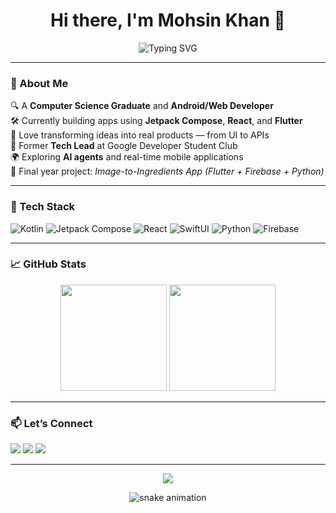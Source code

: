 <h1 align="center">Hi there, I'm Mohsin Khan 👋</h1>

<p align="center">
  <img src="https://readme-typing-svg.demolab.com?font=Fira+Code&pause=1000&center=true&width=435&lines=CS+Graduate+%7C+Android+%26+Web+Dev;Passionate+about+building+real+apps;7C+Kotlin+%7C+React+%7C+SwiftUI+%7C+Python" alt="Typing SVG" />
</p>

---

### 🚀 About Me

🔍 A **Computer Science Graduate** and **Android/Web Developer**  
🛠️ Currently building apps using **Jetpack Compose**, **React**, and **Flutter**  
📱 Love transforming ideas into real products — from UI to APIs  
💼 Former **Tech Lead** at Google Developer Student Club  
🌍 Exploring **AI agents** and real-time mobile applications  
🎯 Final year project: *Image-to-Ingredients App (Flutter + Firebase + Python)*  

---

### 🧰 Tech Stack

![Kotlin](https://img.shields.io/badge/Kotlin-7F52FF?style=for-the-badge&logo=kotlin&logoColor=white)
![Jetpack Compose](https://img.shields.io/badge/Jetpack%20Compose-4285F4?style=for-the-badge&logo=android&logoColor=white)
![React](https://img.shields.io/badge/React-20232A?style=for-the-badge&logo=react&logoColor=61DAFB)
![SwiftUI](https://img.shields.io/badge/SwiftUI-F05138?style=for-the-badge&logo=swift&logoColor=white)
![Python](https://img.shields.io/badge/Python-FFD43B?style=for-the-badge&logo=python&logoColor=blue)
![Firebase](https://img.shields.io/badge/Firebase-FFCA28?style=for-the-badge&logo=firebase&logoColor=black)

---

### 📈 GitHub Stats

<p align="center">
  <img src="https://github-readme-stats.vercel.app/api?username=MohsinKhan747&show_icons=true&theme=tokyonight&count_private=true" height="170px"/>
  <img src="https://github-readme-stats.vercel.app/api/top-langs/?username=MohsinKhan747&layout=compact&theme=tokyonight" height="170px"/>
</p>

---

### 📫 Let’s Connect

<p align="left">
  <a href="mailto:devmohsinkhan@gmail.com"><img src="https://img.shields.io/badge/Gmail-EA4335?style=for-the-badge&logo=gmail&logoColor=white"/></a>
  <a href="https://www.linkedin.com/in/mohsinkhan747/"><img src="https://img.shields.io/badge/LinkedIn-blue?style=for-the-badge&logo=linkedin&logoColor=white"/></a>
  <a href="https://github.com/MohsinKhan747"><img src="https://img.shields.io/badge/GitHub-333?style=for-the-badge&logo=github&logoColor=white"/></a>
</p>

---

<p align="center">
  <img src="https://github-profile-trophy.vercel.app/?username=MohsinKhan747&theme=tokyonight&no-frame=true&margin-w=10" />
</p>

<p align="center">
  <img src="https://raw.githubusercontent.com/MohsinKhan747/MohsinKhan747/output/github-contribution-grid-snake.svg" alt="snake animation" />
</p>
